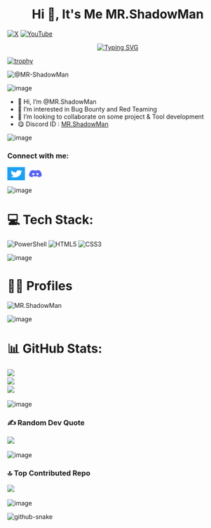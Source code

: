 <h1 align="center">Hi 👋, It's Me MR.ShadowMan</h1>

[![X](https://img.shields.io/badge/X-black.svg?logo=X&logoColor=white)](https://x.com/0xMRShadowMan) [![YouTube](https://img.shields.io/badge/YouTube-%23FF0000.svg?logo=YouTube&logoColor=white)](https://youtube.com/@MR.ShadowMans) 

 <p align="center">
    <a href="https://git.io/typing-svg"><img src="https://readme-typing-svg.demolab.com?center=true&vCenter=true?font=Roboto+Mono&pause=500&color=F19A04&random=false&width=435&lines=Thanks+For+Stopping+By!;Bug+Bounty+Hunter;Ethical+Hacker;Red+Teamer%2C+CTF+Player;%40_MR.ShadowMan" alt="Typing SVG" /></a>
</p>

[![trophy](https://github-profile-trophy.vercel.app/?username=MR-ShadowMan&theme=onedark)](https://github.com/ryo-ma/github-profile-trophy)

<p align="left"> <img src="https://komarev.com/ghpvc/?username=MR-ShadowMan&label=Profile%20views&color=0e75b6&style=for-the-badge&logoColor=ffffff&labelColor=1a1a1a&color=802000" alt="@MR-ShadowMan" /> </p>

![image](https://user-images.githubusercontent.com/59029171/162222621-7e7fbad3-4f33-4964-94a8-6f6189e97142.png)

- 👋 Hi, I’m @MR.ShadowMan
- 👀 I’m interested in Bug Bounty and Red Teaming
- 💞️ I’m looking to collaborate on some project & Tool development
- 😋 Discord ID : <a href="https://discord.com/users/1309855980745523203" target="_blank">MR.ShadowMan</a>

![image](https://user-images.githubusercontent.com/59029171/162222621-7e7fbad3-4f33-4964-94a8-6f6189e97142.png)


<h3 align="left">Connect with me:</h3>
<p align="left">
<a href="https://twitter.com/0xMRShadowMan" target="blank"><img align="center" src="https://github.com/edent/SuperTinyIcons/blob/master/images/svg/twitter.svg" alt="MrNiko" height="30" width="40" /></a>
<a href="https://discord.com/users/1309855980745523203" target="blank"><img align="center" src="https://github.com/edent/SuperTinyIcons/blob/master/images/svg/discord.svg" alt="https://discord.com/invite/N52JqGb" height="30" width="40" /></a>

![image](https://user-images.githubusercontent.com/59029171/162222621-7e7fbad3-4f33-4964-94a8-6f6189e97142.png)

# 💻 Tech Stack:
![PowerShell](https://img.shields.io/badge/PowerShell-%235391FE.svg?style=flat&logo=powershell&logoColor=white) ![HTML5](https://img.shields.io/badge/html5-%23E34F26.svg?style=flat&logo=html5&logoColor=white) ![CSS3](https://img.shields.io/badge/css3-%231572B6.svg?style=flat&logo=css3&logoColor=white)

![image](https://user-images.githubusercontent.com/59029171/162222621-7e7fbad3-4f33-4964-94a8-6f6189e97142.png)

#  👨‍💻 Profiles

<img src="https://tryhackme-badges.s3.amazonaws.com/MR.ShadowMan.png" alt="MR.ShadowMan" />

![image](https://user-images.githubusercontent.com/59029171/162222621-7e7fbad3-4f33-4964-94a8-6f6189e97142.png)

# 📊 GitHub Stats:
![](https://github-readme-stats.vercel.app/api?username=MR-ShadowMan&theme=ambient_gradient&hide_border=false&include_all_commits=false&count_private=false)<br/>
![](https://nirzak-streak-stats.vercel.app/?user=MR-ShadowMan&theme=ambient_gradient&hide_border=false)<br/>
![](https://github-readme-stats.vercel.app/api/top-langs/?username=MR-ShadowMan&theme=ambient_gradient&hide_border=false&include_all_commits=false&count_private=false&layout=compact)

![image](https://user-images.githubusercontent.com/59029171/162222621-7e7fbad3-4f33-4964-94a8-6f6189e97142.png)

### ✍️ Random Dev Quote
![](https://quotes-github-readme.vercel.app/api?type=horizontal&theme=radical)


![image](https://user-images.githubusercontent.com/59029171/162222621-7e7fbad3-4f33-4964-94a8-6f6189e97142.png)

### 🔝 Top Contributed Repo
![](https://github-contributor-stats.vercel.app/api?username=MR-ShadowMan&limit=5&theme=ambient_gradient&combine_all_yearly_contributions=true)

<!-- Proudly created with GPRM ( https://gprm.itsvg.in ) -->


![image](https://user-images.githubusercontent.com/59029171/162222621-7e7fbad3-4f33-4964-94a8-6f6189e97142.png)


<picture>
  <source media="(prefers-color-scheme: dark)" srcset="https://raw.githubusercontent.com/tobiasmeyhoefer/tobiasmeyhoefer/output/github-snake-dark.svg" />
  <source media="(prefers-color-scheme: light)" srcset="https://raw.githubusercontent.com/tobiasmeyhoefer/tobiasmeyhoefer/output/github-snake.svg" />
  <img alt="github-snake" src="https://raw.githubusercontent.com/tobiasmeyhoefer/tobiasmeyhoefer/output/github-snake.svg" />
</picture>
